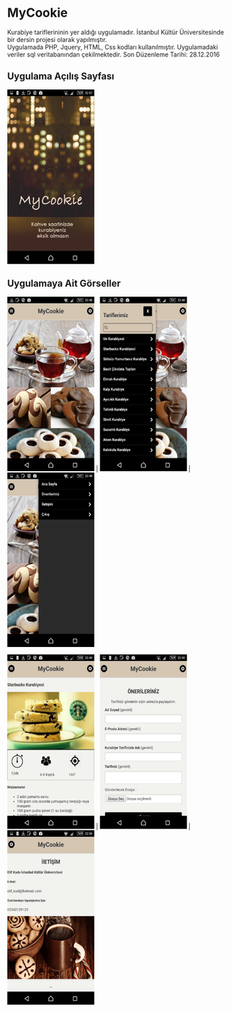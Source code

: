 # MyCookie
Kurabiye tariflerininin yer aldığı uygulamadır. İstanbul Kültür Üniversitesinde bir dersin projesi olarak yapılmıştır.  
Uygulamada PHP, Jquery, HTML, Css kodları kullanılmıştır.
Uygulamadaki veriler sql veritabanından çekilmektedir.
Son Düzenleme Tarihi: 28.12.2016

Uygulama Açılış Sayfası 
-----------------------

<img src="https://github.com/kadielif/MyCookie/blob/master/screenshot/10.png" data-canonical-src="https://github.com/kadielif/MyCookie/blob/master/screenshot/10.png" width="200" height="400" />



Uygulamaya Ait Görseller 
------------------------
<img src="https://github.com/kadielif/MyCookie/blob/master/screenshot/1.png" data-canonical-src="https://github.com/kadielif/MyCookie/blob/master/screenshot/1.png" width="200" height="400" /> | <img src="https://github.com/kadielif/MyCookie/blob/master/screenshot/2.png" data-canonical-src="https://github.com/kadielif/MyCookie/blob/master/screenshot/2.png" width="200" height="400" /> | <img src="https://github.com/kadielif/MyCookie/blob/master/screenshot/3.png" data-canonical-src="https://github.com/kadielif/MyCookie/blob/master/screenshot/3.png" width="200" height="400" /> 

<img src="https://github.com/kadielif/MyCookie/blob/master/screenshot/4.png" data-canonical-src="https://github.com/kadielif/MyCookie/blob/master/screenshot/4.png" width="200" height="400" /> | <img src="https://github.com/kadielif/MyCookie/blob/master/screenshot/5.png" data-canonical-src="https://github.com/kadielif/MyCookie/blob/master/screenshot/5.png" width="200" height="400" /> | <img src="https://github.com/kadielif/MyCookie/blob/master/screenshot/6.png" data-canonical-src="https://github.com/kadielif/MyCookie/blob/master/screenshot/6.png" width="200" height="400" /> 



